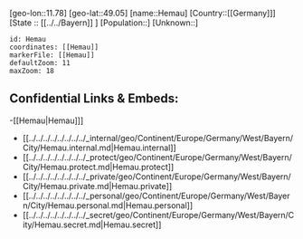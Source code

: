 ﻿---
location: [49.05,11.78]
mapzoom: [7,12] 
mapmarker: city 
type: City
tags:
- geo/City


SpocWebEntityId: 30883
isDeleted: false
confidential: public

---
[geo-lon::11.78]
[geo-lat::49.05]
[name::Hemau]
[Country::[[Germany]]]
[State :: [[../../Bayern]] ]
[Population::]
[Unknown::]


```leaflet
id: Hemau
coordinates: [[Hemau]]
markerFile: [[Hemau]]
defaultZoom: 11 
maxZoom: 18
```


## Confidential Links & Embeds: 
-[[Hemau|Hemau]]] 
- [[../../../../../../../../_internal/geo/Continent/Europe/Germany/West/Bayern/City/Hemau.internal.md|Hemau.internal]] 
- [[../../../../../../../../_protect/geo/Continent/Europe/Germany/West/Bayern/City/Hemau.protect.md|Hemau.protect]] 
- [[../../../../../../../../_private/geo/Continent/Europe/Germany/West/Bayern/City/Hemau.private.md|Hemau.private]] 
- [[../../../../../../../../_personal/geo/Continent/Europe/Germany/West/Bayern/City/Hemau.personal.md|Hemau.personal]] 
- [[../../../../../../../../_secret/geo/Continent/Europe/Germany/West/Bayern/City/Hemau.secret.md|Hemau.secret]] 
